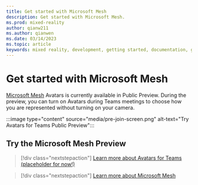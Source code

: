 ```yaml
---
title: Get started with Microsoft Mesh
description: Get started with Microsoft Mesh.
ms.prod: mixed-reality
author: qianw211
ms.author: qianwen
ms.date: 03/14/2023
ms.topic: article
keywords: mixed reality, development, getting started, documentation, guides, features, holograms
---
```


# Get started with Microsoft Mesh

[Microsoft Mesh](overview.md) Avatars is currently available in Public Preview. During the preview, you can turn on Avatars during Teams meetings to choose how you are represented without turning on your camera. 

:::image type="content" source="media/pre-join-screen.png" alt-text="Try Avatars for Teams Public Preview":::

## Try the Microsoft Mesh Preview

   > [!div class="nextstepaction"]
   > [Learn more about Avatars for Teams (placeholder for now!)](get-started.md)

   > [!div class="nextstepaction"]
   > [Learn more about Microsoft Mesh](https://www.microsoft.com/mesh)
